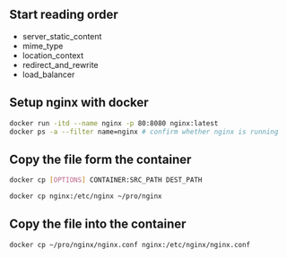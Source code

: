 ## Start reading order
- server_static_content
- mime_type
- location_context
- redirect_and_rewrite
- load_balancer

## Setup nginx with docker
```bash
docker run -itd --name nginx -p 80:8080 nginx:latest
docker ps -a --filter name=nginx # confirm whether nginx is running
```

## Copy the file form the container
```bash
docker cp [OPTIONS] CONTAINER:SRC_PATH DEST_PATH

docker cp nginx:/etc/nginx ~/pro/nginx
```

## Copy the file into the container
```bash
docker cp ~/pro/nginx/nginx.conf nginx:/etc/nginx/nginx.conf
```